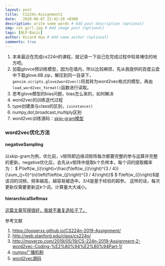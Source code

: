 ```yaml
---
layout: post
title:  CS224n-Assignment2
date:   2020-08-07 22:42:20 +0300
description: write some words # Add post description (optional)
img: cat_girl.jpg # Add image post (optional)
tags: [NLP-Basic]
author: Ricard Huo # Add name author (optional)
comments: true
---
```

1. 本来最近在完成cs224n的课程，就记录一下自己在完成过程中较易堵住的地方吧。
2. 加载glovce预训练模型，因为在墙内，所以比较麻烦，先从我提供的百度云盘中下载glove.6B.zip，解压到同一目录下，`gensim.scripts.glove2word2vec()`将其转为word2vec格式的模型，再由`load_word2vec_format()`函数进行读取。
3. 思考glove模型的bias问题，bias怎么来的，如何解决
4. word2vec的训练迭代过程
5. type创建类与class的区别，`isinstance()`
6. numpy,dot,broadcast,multiply区别
7. word2vec训练源码：[skip-gram模型](https://github.com/yingtaoHuo/CS224n-assignment/blob/master/a2/word2vec.py)

### word2vec优化方法
#### negativeSampling
以skip-gram为例，优化前，v矩阵即边缘词矩阵每次都要完整的参与运算并完整的更新。negative优化后，会先从v矩阵中提取k个负样本，每个词的提取概率为：
$ P\left(w_{i}\right)=\frac{f\left(w_{i}\right)^{3 / 4}}{\sum_{j=0}^{n}\left(f\left(w_{j}\right)^{3 / 4}\right)}$
$ f\left(w_{i}\right)$是该词的词频，频率越高，越容易被选中。3/4是基于经验的超参。
这样的话，每次更新仅需要更新这k个词，计算量大大减小。

#### hierarchicalSoftmax
[这篇文章写得很好，我就不重复造轮子了。](https://www.cnblogs.com/pinard/p/7243513.html)

参考文献
1. https://looperxx.github.io/CS224n-2019-Assignment/
2. http://web.stanford.edu/class/cs224n/
3. http://moverzp.com/2019/05/19/CS-224n-2019-Assignment-2-word2vec-Coding-%E2%80%94%E2%80%94Part-1/
4. [numpy广播机制](https://www.runoob.com/numpy/numpy-broadcast.html)
5. [word2vec源码](https://github.com/tmikolov/word2vec/blob/master/word2vec.c)